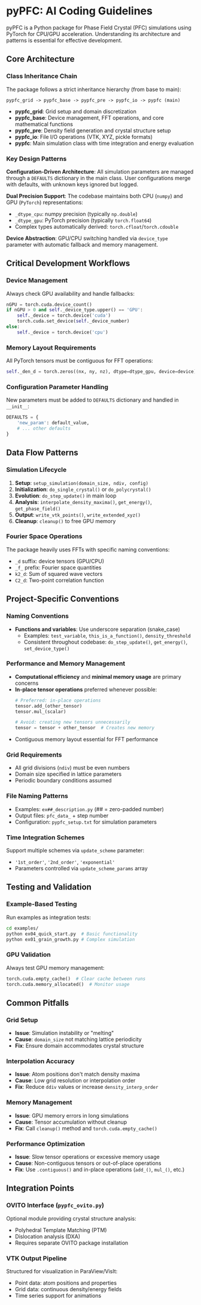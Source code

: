 # pyPFC: AI Coding Guidelines

pyPFC is a Python package for Phase Field Crystal (PFC) simulations using PyTorch for CPU/GPU acceleration. Understanding its architecture and patterns is essential for effective development.

## Core Architecture

### Class Inheritance Chain
The package follows a strict inheritance hierarchy (from base to main):
```
pypfc_grid -> pypfc_base -> pypfc_pre -> pypfc_io -> pypfc (main)
```
- **pypfc_grid**: Grid setup and domain discretization
- **pypfc_base**: Device management, FFT operations, and core mathematical functions  
- **pypfc_pre**: Density field generation and crystal structure setup
- **pypfc_io**: File I/O operations (VTK, XYZ, pickle formats)
- **pypfc**: Main simulation class with time integration and energy evaluation

### Key Design Patterns

**Configuration-Driven Architecture**: All simulation parameters are managed through a `DEFAULTS` dictionary in the main class. User configurations merge with defaults, with unknown keys ignored but logged.

**Dual Precision Support**: The codebase maintains both CPU (`numpy`) and GPU (`PyTorch`) representations:
- `_dtype_cpu`: numpy precision (typically `np.double`)  
- `_dtype_gpu`: PyTorch precision (typically `torch.float64`)
- Complex types automatically derived: `torch.cfloat`/`torch.cdouble`

**Device Abstraction**: GPU/CPU switching handled via `device_type` parameter with automatic fallback and memory management.

## Critical Development Workflows

### Device Management
Always check GPU availability and handle fallbacks:
```python
nGPU = torch.cuda.device_count()
if nGPU > 0 and self._device_type.upper() == 'GPU':
    self._device = torch.device('cuda')
    torch.cuda.set_device(self._device_number)
else:
    self._device = torch.device('cpu')
```

### Memory Layout Requirements
All PyTorch tensors must be contiguous for FFT operations:
```python
self._den_d = torch.zeros((nx, ny, nz), dtype=dtype_gpu, device=device).contiguous()
```

### Configuration Parameter Handling
New parameters must be added to `DEFAULTS` dictionary and handled in `__init__`:
```python
DEFAULTS = {
    'new_param': default_value,
    # ... other defaults
}
```

## Data Flow Patterns

### Simulation Lifecycle
1. **Setup**: `setup_simulation(domain_size, ndiv, config)`
2. **Initialization**: `do_single_crystal()` or `do_polycrystal()` 
3. **Evolution**: `do_step_update()` in main loop
4. **Analysis**: `interpolate_density_maxima()`, `get_energy()`, `get_phase_field()`
5. **Output**: `write_vtk_points()`, `write_extended_xyz()`
6. **Cleanup**: `cleanup()` to free GPU memory

### Fourier Space Operations
The package heavily uses FFTs with specific naming conventions:
- `_d` suffix: device tensors (GPU/CPU)
- `_f_` prefix: Fourier space quantities
- `k2_d`: Sum of squared wave vectors
- `C2_d`: Two-point correlation function

## Project-Specific Conventions

### Naming Conventions
- **Functions and variables**: Use underscore separation (snake_case)
  - Examples: `test_variable`, `this_is_a_function()`, `density_threshold`
  - Consistent throughout codebase: `do_step_update()`, `get_energy()`, `set_device_type()`

### Performance and Memory Management
- **Computational efficiency** and **minimal memory usage** are primary concerns
- **In-place tensor operations** preferred whenever possible:
  ```python
  # Preferred: in-place operations
  tensor.add_(other_tensor)
  tensor.mul_(scalar)
  
  # Avoid: creating new tensors unnecessarily
  tensor = tensor + other_tensor  # Creates new memory
  ```
- Contiguous memory layout essential for FFT performance

### Grid Requirements
- All grid divisions (`ndiv`) must be even numbers
- Domain size specified in lattice parameters
- Periodic boundary conditions assumed

### File Naming Patterns
- Examples: `ex##_description.py` (## = zero-padded number)
- Output files: `pfc_data_` + step number
- Configuration: `pypfc_setup.txt` for simulation parameters

### Time Integration Schemes
Support multiple schemes via `update_scheme` parameter:
- `'1st_order'`, `'2nd_order'`, `'exponential'`
- Parameters controlled via `update_scheme_params` array

## Testing and Validation

### Example-Based Testing
Run examples as integration tests:
```bash
cd examples/
python ex04_quick_start.py  # Basic functionality
python ex01_grain_growth.py # Complex simulation
```

### GPU Validation
Always test GPU memory management:
```python
torch.cuda.empty_cache()  # Clear cache between runs
torch.cuda.memory_allocated()  # Monitor usage
```

## Common Pitfalls

### Grid Setup
- **Issue**: Simulation instability or "melting"
- **Cause**: `domain_size` not matching lattice periodicity
- **Fix**: Ensure domain accommodates crystal structure

### Interpolation Accuracy  
- **Issue**: Atom positions don't match density maxima
- **Cause**: Low grid resolution or interpolation order
- **Fix**: Reduce `ddiv` values or increase `density_interp_order`

### Memory Management
- **Issue**: GPU memory errors in long simulations
- **Cause**: Tensor accumulation without cleanup
- **Fix**: Call `cleanup()` method and `torch.cuda.empty_cache()`

### Performance Optimization
- **Issue**: Slow tensor operations or excessive memory usage
- **Cause**: Non-contiguous tensors or out-of-place operations
- **Fix**: Use `.contiguous()` and in-place operations (`add_()`, `mul_()`, etc.)

## Integration Points

### OVITO Interface (`pypfc_ovito.py`)
Optional module providing crystal structure analysis:
- Polyhedral Template Matching (PTM)
- Dislocation analysis (DXA)  
- Requires separate OVITO package installation

### VTK Output Pipeline
Structured for visualization in ParaView/VisIt:
- Point data: atom positions and properties
- Grid data: continuous density/energy fields
- Time series support for animations